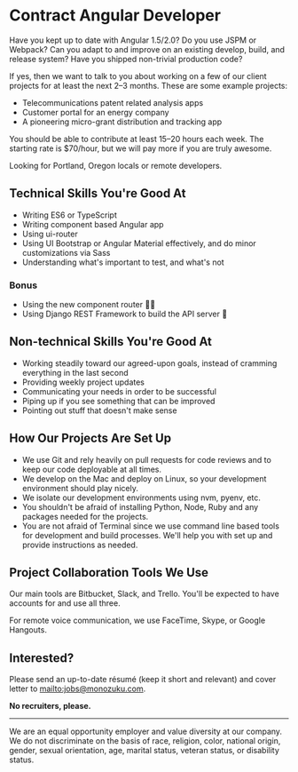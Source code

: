 <!--
Title: Contract Angular Developer
Print Footer Left: %title
Print Footer Right: %page of %total ● %date, %time

-->

# Contract Angular Developer

Have you kept up to date with Angular 1.5/2.0? Do you use JSPM or Webpack? Can you adapt to and improve on an existing develop, build, and release system? Have you shipped non-trivial production code?

If yes, then we want to talk to you about working on a few of our client projects for at least the next 2–3 months. These are some example projects:

* Telecommunications patent related analysis apps
* Customer portal for an energy company
* A pioneering micro-grant distribution and tracking app

You should be able to contribute at least 15–20 hours each week. The starting rate is $70/hour, but we will pay more if you are truly awesome.

Looking for Portland, Oregon locals or remote developers.

## Technical Skills You're Good At

* Writing ES6 or TypeScript
* Writing component based Angular app
* Using ui-router
* Using UI Bootstrap or Angular Material effectively, and do minor customizations via Sass
* Understanding what's important to test, and what's not

### Bonus

* Using the new component router 👍🏼
* Using Django REST Framework to build the API server 💪

## Non-technical Skills You're Good At

* Working steadily toward our agreed-upon goals, instead of cramming everything in the last second
* Providing weekly project updates
* Communicating your needs in order to be successful
* Piping up if you see something that can be improved
* Pointing out stuff that doesn't make sense

## How Our Projects Are Set Up

* We use Git and rely heavily on pull requests for code reviews and to keep our code deployable at all times.
* We develop on the Mac and deploy on Linux, so your development environment should play nicely.
* We isolate our development environments using nvm, pyenv, etc.
* You shouldn't be afraid of installing Python, Node, Ruby and any packages needed for the projects.
* You are not afraid of Terminal since we use command line based tools for development and build processes. We'll help you with set up and provide instructions as needed.

## Project Collaboration Tools We Use

Our main tools are Bitbucket, Slack, and Trello. You'll be expected to have accounts for and use all three.

For remote voice communication, we use FaceTime, Skype, or Google Hangouts.

## Interested?

Please send an up-to-date résumé (keep it short and relevant) and cover letter to <mailto:jobs@monozuku.com>.

**No recruiters, please.**

---

We are an equal opportunity employer and value diversity at our company. We do not discriminate on the basis of race, religion, color, national origin, gender, sexual orientation, age, marital status, veteran status, or disability status.
